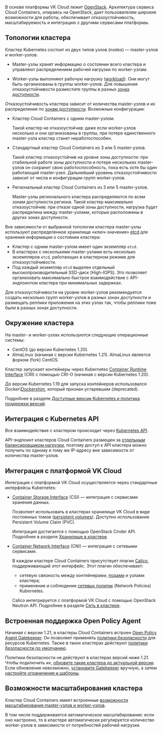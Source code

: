 В основе платформы VK Cloud лежит [OpenStack](https://www.openstack.org/). Архитектура сервиса Cloud Containers, опираясь на OpenStack, дает пользователям широкие возможности для работы, обеспечивает отказоустойчивость, масштабируемость и интеграцию с другими сервисами платформы.

## Топологии кластера

Кластер Kubernetes состоит из двух типов узлов (nodes) — master-узлов и worker-узлов:

- Master-узлы хранят информацию о состоянии всего кластера и управляют распределением рабочей нагрузки по worker-узлам.

- Worker-узлы выполняют рабочую нагрузку ([workload](https://kubernetes.io/docs/concepts/workloads/)). Они могут быть организованы в группы worker-узлов. Для повышения отказоустойчивости разместите группы в разных [зонах доступности](/ru/intro/start/concepts/architecture#az).

Отказоустойчивость кластера зависит от количества master-узлов и их распределения по [зонам доступности](/ru/intro/start/concepts/architecture#az). Возможные конфигурации:

- Кластер Cloud Containers с одним master-узлом.

  Такой кластер не отказоустойчив: даже если worker-узлов несколько и они организованы в группы, при потере единственного master-узла кластер станет неработоспособен.

- Стандартный кластер Cloud Containers из 3 или 5 master-узлов.

  Такой кластер отказоустойчив на уровне зоны доступности: при стабильной работе зоны доступности и потере нескольких master-узлов он сохранит свою работоспособность, пока есть хотя бы один работающий master-узел. Дальнейший уровень отказоустойчивости зависит от числа и конфигурации групп worker-узлов.

- Региональный кластер Cloud Containers из 3 или 5 master-узлов.

  Master-узлы регионального кластера распределяются по всем зонам доступности региона. Такой кластер максимально отказоустойчив: при отказе одной зоны доступности, нагрузка будет распределена между master-узлами, которые расположены в других зонах доступности.

Вне зависимости от выбранной топологии кластера master-узлы используют распределенное хранилище «ключ-значение» [etcd](https://etcd.io/) для хранения информации о состоянии кластера:

- Кластер с одним master-узлом имеет один экземпляр `etcd`.
- В кластерах с несколькими master-узлами есть несколько экземпляров `etcd`, работающих в кластерном режиме для отказоустойчивости.
- Под каждый экземпляр `etcd` выделен отдельный высокопроизводительный SSD-диск (High-IOPS). Это позволяет организовать максимально быстрое взаимодействие с API-эндпоинтом кластера при минимальных задержках.

Для отказоустойчивости на уровне worker-узлов рекомендуется создать несколько групп worker-узлов в разных зонах доступности и размещать реплики приложения на этих узлах так, чтобы реплики тоже были в разных зонах доступности.

## Окружение кластера

На master- и worker-узлах используются следующие операционные системы:

- CentOS (до версии Kubernetes 1.20).
- AlmaLinux (начиная с версии Kubernetes 1.21). AlmaLinux является форком (fork) CentOS.

Кластер запускает контейнеры через Kubernetes [Container Runtime Interface](https://kubernetes.io/docs/concepts/architecture/cri/) (CRI) с помощью CRI-O (начиная с версии Kubernetes 1.20).

<info>

До версии Kubernetes 1.19 для запуска контейнеров использовался Docker\\[Dockershim](https://kubernetes.io/blog/2022/05/03/dockershim-historical-context/), который признан устаревшим (deprecated).

</info>

Подробнее в разделе [Доступные версии Kubernetes и политика поддержки версий](../versions).

## Интеграция с Kubernetes API

Все взаимодействие с кластером происходит через [Kubernetes API](https://kubernetes.io/ru/docs/concepts/overview/kubernetes-api/).

API-эндпоинт кластеров Cloud Containers размещен за [отдельным балансировщиком нагрузки](../network), поэтому доступ к API кластера можно получить по одному и тому же IP-адресу вне зависимости от количества master-узлов.

## Интеграция с платформой VK Cloud

Интеграция с платформой VK Cloud осуществляется через стандартные интерфейсы Kubernetes:

- [Container Storage Interface](https://kubernetes-csi.github.io/docs/) (CSI) — интеграция с сервисами хранения данных.

  Позволяет использовать в кластерах хранилище VK Cloud в виде постоянных томов ([persistent volumes](https://kubernetes.io/docs/concepts/storage/persistent-volumes/)).
  Доступно использование Persistent Volume Claim (PVC).

  Интеграция достигается с помощью OpenStack Cinder API. Подробнее в разделе [Хранилище в кластере](../storage).

- [Container Network Interface](https://kubernetes.io/docs/concepts/extend-kubernetes/compute-storage-net/network-plugins/) (CNI) — интеграция с сетевыми сервисами.

  В каждом кластере Cloud Containers присутствует плагин [Calico](https://projectcalico.docs.tigera.io/about/about-calico), поддерживающий этот интерфейс. Этот плагин обеспечивает:

  - сетевую связность между контейнерами, [подами](../../reference/pods) и узлами кластера;
  - применение и соблюдение [сетевых политик](https://kubernetes.io/docs/concepts/services-networking/network-policies/) (Network Policies) Kubernetes.

  Calico интегрируется с платформой VK Cloud с помощью OpenStack Neutron API. Подробнее в разделе [Сеть в кластере](../network).

## Встроенная поддержка Open Policy Agent

Начиная с версии 1.21, в кластеры Cloud Containers встроен [Open Policy Agent Gatekeeper](../../reference/gatekeeper/). Он позволяет применять [политики безопасности](../security-policies) для ресурсов Kubernetes. Также в таких кластерах действуют [политики безопасности по умолчанию](../addons-and-settings/settings#prednastroennye_shablony_i_ogranicheniya_gatekeeper).

Политики безопасности не действуют в кластерах версий ниже 1.21. Чтобы подключить их, [обновите такие кластера до актуальной версии](../../instructions/update). Если обновление невозможно, [установите Gatekeeper](../../install-tools/gatekeeper#ustanovka) вручную, а затем [настройте ограничения и шаблоны](../../install-tools/gatekeeper#opcionalno_nastroyka_ogranicheniy_i_shablonov).

## Возможности масштабирования кластера

Кластер Cloud Containers имеет встроенные [возможности масштабирования master-узлов и worker-узлов](../scale).

В том числе поддерживается автоматическое масштабирование: если оно настроено, то в кластере автоматически регулируется количество worker-узлов в зависимости от потребностей рабочей нагрузки.
